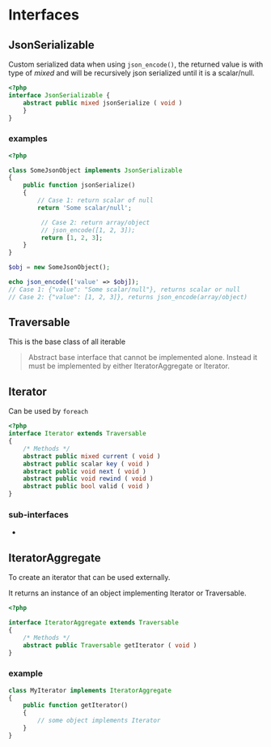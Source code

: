 # Interfaces

## JsonSerializable 

Custom serialized data when using `json_encode()`,
the returned value is with type of *mixed* and
will be recursively json serialized until it is a scalar/null.

```php
<?php
interface JsonSerializable {
    abstract public mixed jsonSerialize ( void )
    }
}
```

### examples

```php
<?php

class SomeJsonObject implements JsonSerializable
{
    public function jsonSerialize()
    {
        // Case 1: return scalar of null
        return 'Some scalar/null';

         // Case 2: return array/object
         // json_encode([1, 2, 3]);
         return [1, 2, 3];
    }
}

$obj = new SomeJsonObject();

echo json_encode(['value' => $obj]);
// Case 1: {"value": "Some scalar/null"}, returns scalar or null
// Case 2: {"value": [1, 2, 3]}, returns json_encode(array/object)
```

## Traversable

This is the base class of all iterable

> Abstract base interface that cannot be implemented alone. Instead it must be implemented by either IteratorAggregate or Iterator.

## Iterator

Can be used by `foreach`

```php
<?php
interface Iterator extends Traversable
{
    /* Methods */
    abstract public mixed current ( void )
    abstract public scalar key ( void )
    abstract public void next ( void )
    abstract public void rewind ( void )
    abstract public bool valid ( void )
}
```

### sub-interfaces

- 

## IteratorAggregate

To create an iterator that can be used externally.

It returns an instance of an object implementing Iterator or Traversable.

```php
<?php

interface IteratorAggregate extends Traversable
{
    /* Methods */
    abstract public Traversable getIterator ( void )
}
```

### example

```php
class MyIterator implements IteratorAggregate
{
    public function getIterator()
    {
        // some object implements Iterator
    }
}
```